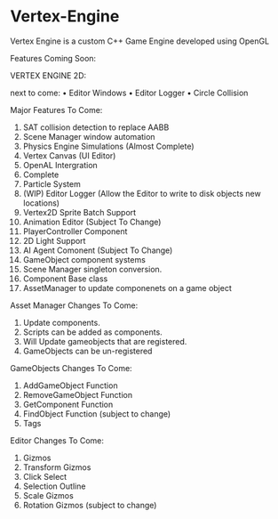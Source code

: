 # Vertex-Engine
Vertex Engine is a custom C++ Game Engine developed using OpenGL

 Features Coming Soon:
 
 VERTEX ENGINE 2D:

next to come:
 • Editor Windows
 • Editor Logger
 • Circle Collision
 

Major Features To Come:

 1. SAT collision detection to replace AABB 
 2. Scene Manager window automation 
 3. Physics Engine Simulations (Almost Complete)
 4. Vertex Canvas (UI Editor)
 5. OpenAL Intergration
 6. Complete
 7. Particle System
 8. (WIP) Editor Logger (Allow the Editor to write to disk objects new locations)
 9. Vertex2D Sprite Batch Support
 10. Animation Editor (Subject To Change)
 11. PlayerController Component
 12. 2D Light Support
 13. AI Agent Comonent (Subject To Change)
 14. GameObject component systems
 15. Scene Manager singleton conversion.
 16. Component Base class
 17. AssetManager to update componenets on a game object
 
Asset Manager Changes To Come:

 1. Update components.
 2. Scripts can be added as components.
 3. Will Update gameobjects that are registered.
 4. GameObjects can be un-registered

GameObjects Changes To Come:

 1. AddGameObject Function
 2. RemoveGameObject Function
 3. GetComponent Function
 4. FindObject Function (subject to change)
 5. Tags

Editor Changes To Come:

 1. Gizmos
 2. Transform Gizmos
 3. Click Select
 4. Selection Outline
 5. Scale Gizmos
 6. Rotation Gizmos (subject to change)
 
